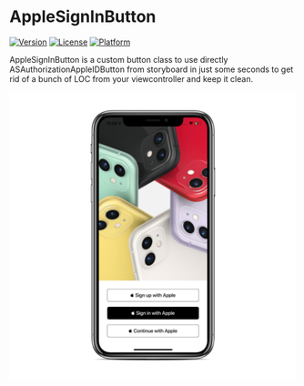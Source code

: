 # AppleSignInButton

[![Version](https://img.shields.io/cocoapods/v/AppleSignInButton.svg?style=flat)](http://cocoapods.org/pods/AppleSignInButton)
[![License](https://img.shields.io/cocoapods/l/AppleSignInButton.svg?style=flat)](http://cocoapods.org/pods/AppleSignInButton)
[![Platform](https://img.shields.io/cocoapods/p/AppleSignInButton.svg?style=flat)](http://cocoapods.org/pods/AppleSignInButton)

AppleSignInButton is a custom button class to use directly ASAuthorizationAppleIDButton from storyboard in just some seconds to get rid of a bunch of LOC from your viewcontroller and keep it clean.

<p align="center">
<img src="https://raw.githubusercontent.com/SandsHellCreations/AppleSignInButton/master/AppleSignButton/Assets.xcassets/mockup.imageset/mockup.png" />
</p>

